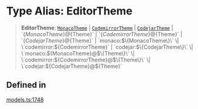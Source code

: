 # Type Alias: EditorTheme

> **EditorTheme**: [`MonacoTheme`](MonacoTheme.md) \| [`CodemirrorTheme`](CodemirrorTheme.md) \| [`CodejarTheme`](CodejarTheme.md) \| \`$\{MonacoTheme\}@$\{Theme\}\` \| \`$\{CodemirrorTheme\}@$\{Theme\}\` \| \`$\{CodejarTheme\}@$\{Theme\}\` \| \`monaco:$\{MonacoTheme\}\` \| \`codemirror:$\{CodemirrorTheme\}\` \| \`codejar:$\{CodejarTheme\}\` \| \`monaco:$\{MonacoTheme\}@$\{Theme\}\` \| \`codemirror:$\{CodemirrorTheme\}@$\{Theme\}\` \| \`codejar:$\{CodejarTheme\}@$\{Theme\}\`

## Defined in

[models.ts:1748](https://github.com/live-codes/livecodes/blob/1f84d1b27bc55a00aefc468ad1efbe0b8a17528c/src/sdk/models.ts#L1748)